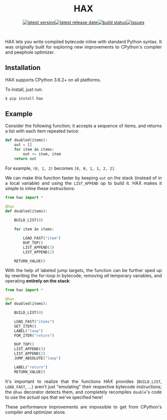 <div align=center>

HAX
===

[![latest version](https://img.shields.io/github/release-pre/brandtbucher/hax.svg?style=for-the-badge&label=latest)![latest release date](https://img.shields.io/github/release-date-pre/brandtbucher/hax.svg?style=for-the-badge&label=released)](https://github.com/brandtbucher/hax/releases)[![build status](https://img.shields.io/travis/com/brandtbucher/hax/master.svg?style=for-the-badge)](https://travis-ci.com/brandtbucher/hax/branches)[![issues](https://img.shields.io/github/issues-raw/brandtbucher/hax.svg?label=issues&style=for-the-badge)](https://github.com/brandtbucher/hax/issues)

<br>

</div>

<div align=justify>

HAX lets you write compiled bytecode inline with standard Python syntax. It was
originally built for exploring new improvements to CPython's compiler and
peephole optimizer.

Installation
------------

HAX supports CPython 3.6.2+ on all platforms.

To install, just run:

```sh
$ pip install hax
```

Example
-------

Consider the following function; it accepts a sequence of items, and returns a 
list with each item repeated twice:

```py
def doubled(items):
    out = []
    for item in items:
        out += item, item
    return out            
```

For example, `(0, 1, 2)` becomes `[0, 0, 1, 1, 2, 2]`.

We can make this function faster by keeping `out` on the stack (instead of in a 
local variable) and using the `LIST_APPEND` op to build it. HAX makes it 
simple to inline these instructions:

```py
from hax import *

@hax 
def doubled(items):
    
    BUILD_LIST(0)

    for item in items:

        LOAD_FAST("item")
        DUP_TOP()
        LIST_APPEND(3)
        LIST_APPEND(2)

    RETURN_VALUE()
```

With the help of labeled jump targets, the function can be further sped up by
rewriting the for-loop in bytecode, removing _all_ temporary variables, and
operating **entirely on the stack**:

```py
from hax import *

@hax 
def doubled(items):

    BUILD_LIST(0)

    LOAD_FAST("items")
    GET_ITER()
    LABEL("loop")
    FOR_ITER("return")

    DUP_TOP()
    LIST_APPEND(3)
    LIST_APPEND(2)
    JUMP_ABSOLUTE("loop")

    LABEL("return")
    RETURN_VALUE()
```

It's important to realize that the functions HAX provides (`BUILD_LIST`,
`LOAD_FAST`, ...) aren't just "emulating" their respective bytecode
instructions; the `@hax` decorator detects them, and completely recompiles
`double`'s code to use the _actual_ ops that we've specified here!

These performance improvements are impossible to get from CPython's compiler and 
optimizer alone.

</div>

